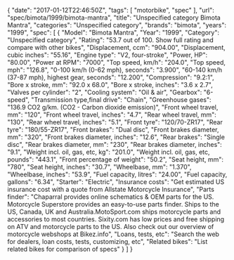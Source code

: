 {
    "date": "2017-01-12T22:46:50Z",
    "tags": [
        "motorbike",
        "spec"
    ],
    "url": "spec\/bimota\/1999\/bimota-mantra",
    "title": "Unspecified category Bimota Mantra",
    "categories": "Unspecified category",
    "brands": "bimota",
    "years": "1999",
    "spec": [
        {
            "Model": "Bimota Mantra",
            "Year": "1999",
            "Category": "Unspecified category",
            "Rating": "53.7 out of 100. Show full rating and compare with other bikes",
            "Displacement, ccm": "904.00",
            "Displacement, cubic inches": "55.16",
            "Engine type": "V2, four-stroke",
            "Power, HP": "80.00",
            "Power at RPM": "7000",
            "Top speed, km\/h": "204.0",
            "Top speed, mph": "126.8",
            "0-100 km\/h (0-62 mph), seconds": "3.900",
            "60-140 km\/h (37-87 mph), highest gear, seconds": "12.200",
            "Compression": "9.2:1",
            "Bore x stroke, mm": "92.0 x 68.0",
            "Bore x stroke, inches": "3.6 x 2.7",
            "Valves per cylinder": "2",
            "Cooling system": "Oil & air",
            "Gearbox": "6-speed",
            "Transmission type,final drive": "Chain",
            "Greenhouse gases": "136.9 CO2 g\/km. (CO2 - Carbon dioxide emission)",
            "Front wheel travel, mm": "120",
            "Front wheel travel, inches": "4.7",
            "Rear wheel travel, mm": "130",
            "Rear wheel travel, inches": "5.1",
            "Front tyre": "120\/70-ZR17",
            "Rear tyre": "180\/55-ZR17",
            "Front brakes": "Dual disc",
            "Front brakes diameter, mm": "320",
            "Front brakes diameter, inches": "12.6",
            "Rear brakes": "Single disc",
            "Rear brakes diameter, mm": "230",
            "Rear brakes diameter, inches": "9.1",
            "Weight incl. oil, gas, etc, kg": "201.0",
            "Weight incl. oil, gas, etc, pounds": "443.1",
            "Front percentage of weight": "50.2",
            "Seat height, mm": "780",
            "Seat height, inches": "30.7",
            "Wheelbase, mm": "1.370",
            "Wheelbase, inches": "53.9",
            "Fuel capacity, litres": "24.00",
            "Fuel capacity, gallons": "6.34",
            "Starter": "Electric",
            "Insurance costs": "Get estimated US insurance cost with a quote from Allstate Motorcycle Insurance",
            "Parts finder": "Chaparral provides online schematics & OEM parts for the US.   Motorcycle Superstore provides an easy-to-use parts finder. Ships to the US, Canada, UK and Australia.MotoSport.com ships motorcycle parts and accessories to most countries.    Sixity.com has low prices and free shipping on ATV and motorcycle parts to the US. Also check out our overview of motorcycle webshops at Bikez.info",
            "Loans, tests, etc": "Search the web for dealers, loan costs, tests, customizing, etc",
            "Related bikes": "List related bikes for comparison of specs"
        }
    ]
}